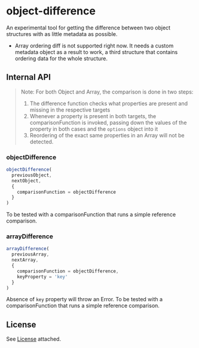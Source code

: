# object-difference

An experimental tool for getting the difference between two object structures with as little metadata as possible.

- Array ordering diff is not supported right now. It needs a custom metadata object as a result to work, a third structure that contains ordering data for the whole structure.

## Internal API

> Note: For both Object and Array, the comparison is done in two steps:
>
> 1. The difference function checks what properties are present and missing in the respective targets
> 2. Whenever a property is present in both targets, the comparisonFunction is invoked, passing down the values of the property in both cases and the `options` object into it
> 3. Reordering of the exact same properties in an Array will not be detected.

### objectDifference

```js
objectDifference(
  previousObject,
  nextObject,
  {
    comparisonFunction = objectDifference
  }
)
```

To be tested with a comparisonFunction that runs a simple reference comparison.

### arrayDifference

```js
arrayDifference(
  previousArray,
  nextArray,
  {
    comparisonFunction = objectDifference,
    keyProperty = 'key'
  }
)
```

Absence of `key` property will throw an Error. To be tested with a comparisonFunction that runs a simple reference comparison.

## License

See [License](LICENSE) attached.
